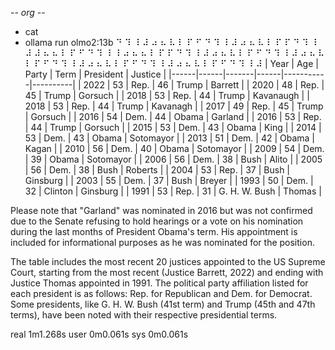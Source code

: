 -*- org -*-

+ cat
+ ollama run olmo2:13b
⠙ ⠹ ⠸ ⠼ ⠴ ⠦ ⠧ ⠇ ⠏ ⠋ ⠙ ⠹ ⠸ ⠼ ⠴ ⠦ ⠧ ⠇ ⠏ ⠏ ⠙ ⠹ ⠸ ⠼ ⠼ ⠦ ⠦ ⠇ ⠏ ⠋ ⠙ ⠹ ⠸ ⠸ ⠴ ⠦ ⠦ ⠇ ⠏ ⠏ ⠙ ⠹ ⠸ ⠼ ⠴ ⠦ ⠧ ⠇ ⠏ ⠋ ⠙ ⠹ ⠸ ⠼ ⠴ ⠦ ⠧ ⠇ ⠏ ⠋ ⠙ ⠹ ⠸ ⠼ ⠴ ⠦ ⠧ ⠇ ⠏ ⠋ ⠙ ⠹ ⠸ ⠼ ⠴ ⠦ ⠧ ⠇ ⠏ ⠋ ⠙ ⠹ ⠸ ⠼ | Year | Age | Party | Term | President | Justice |
|------|------|-------|------|-----------|----------|
| 2022 | 53 | Rep.  | 46  | Trump    | Barrett   |
| 2020 | 48 | Rep.  | 45  | Trump    | Gorsuch  |
| 2018 | 53 | Rep.  | 44  | Trump    | Kavanaugh |
| 2018 | 53 | Rep.  | 44  | Trump    | Kavanagh |
| 2017 | 49 | Rep.  | 45  | Trump    | Gorsuch  |
| 2016 | 54 | Dem.  | 44  | Obama    | Garland  |
| 2016 | 53 | Rep.  | 44  | Trump    | Gorsuch  |
| 2015 | 53 | Dem.  | 43  | Obama    | King     |
| 2014 | 53 | Dem.  | 43  | Obama    | Sotomayor |
| 2013 | 51 | Dem.  | 42  | Obama    | Kagan    |
| 2010 | 56 | Dem.  | 40  | Obama    | Sotomayor |
| 2009 | 54 | Dem.  | 39  | Obama    | Sotomayor |
| 2006 | 56 | Dem.  | 38  | Bush     | Alito    |
| 2005 | 56 | Dem.  | 38  | Bush     | Roberts  |
| 2004 | 53 | Rep.  | 37  | Bush     | Ginsburg |
| 2003 | 55 | Dem.  | 37  | Bush     | Breyer   |
| 1993 | 50 | Dem.  | 32  | Clinton   | Ginsburg |
| 1991 | 53 | Rep.  | 31  | G. H. W. Bush | Thomas   |

Please note that "Garland" was nominated in 2016 but was not confirmed due to the Senate refusing to hold hearings or a vote on his nomination during the last months of President Obama's term. His appointment is included for informational purposes as he was nominated for the position.

The table includes the most recent 20 justices appointed to the US Supreme Court, starting from the most recent (Justice Barrett, 2022) and ending with Justice Thomas appointed in 1991. The political party affiliation listed for each president is as follows: Rep. for Republican and Dem. for Democrat. Some presidents, like G. H. W. Bush (41st term) and Trump (45th and 47th terms), have been noted with their respective presidential terms.


real	1m1.268s
user	0m0.061s
sys	0m0.061s
